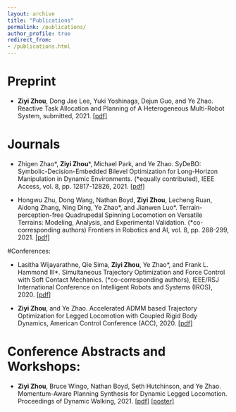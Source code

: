 ```yaml
---
layout: archive
title: "Publications"
permalink: /publications/
author_profile: true
redirect_from:
- /publications.html
---
```


# Preprint
- **Ziyi Zhou**, Dong Jae Lee, Yuki Yoshinaga, Dejun Guo, and Ye Zhao. Reactive Task Allocation and Planning of A Heterogeneous Multi-Robot System, submitted, 2021.
[[pdf]](https://arxiv.org/pdf/2110.08436.pdf)

# Journals
- Zhigen Zhao*, **Ziyi Zhou***, Michael Park, and Ye Zhao. SyDeBO: Symbolic-Decision-Embedded Bilevel Optimization for Long-Horizon Manipulation in Dynamic Environments. (*equally contributed), IEEE Access, vol. 8, pp. 12817-12826, 2021.
[[pdf]](https://ieeexplore.ieee.org/stamp/stamp.jsp?tp=&arnumber=9537786)

- Hongwu Zhu, Dong Wang, Nathan Boyd, **Ziyi Zhou**, Lecheng Ruan, Aidong Zhang, Ning Ding, Ye Zhao*, and Jianwen Luo*. Terrain-perception-free Quadrupedal Spinning Locomotion on Versatile Terrains: Modeling, Analysis, and Experimental Validation. (*co-corresponding authors) Frontiers in Robotics and AI, vol. 8, pp. 288-299, 2021.
[[pdf]](http://lab-idar.gatech.edu/wp-content/uploads/Publications/frobt-21-Quadruped_on_versatile_terrains.pdf)

#Conferences:
- Lasitha Wijayarathne, Qie Sima, **Ziyi Zhou**, Ye Zhao*, and Frank L. Hammond III*. Simultaneous Trajectory Optimization and Force Control with Soft Contact Mechanics. (*co-corresponding authors), IEEE/RSJ International Conference on Intelligent Robots and Systems (IROS), 2020.
[[pdf]](http://lab-idar.gatech.edu/wp-content/uploads/Publications/IROS20_2301_FI.pdf)

- **Ziyi Zhou**, and Ye Zhao. Accelerated ADMM based Trajectory Optimization for Legged Locomotion with Coupled Rigid Body Dynamics, American Control Conference (ACC), 2020.
[[pdf]](http://lab-idar.gatech.edu/wp-content/uploads/Publications/ACC2020_ADMM.pdf)

# Conference Abstracts and Workshops:
- **Ziyi Zhou**, Bruce Wingo, Nathan Boyd, Seth Hutchinson, and Ye Zhao. Momentum-Aware Planning Synthesis for Dynamic Legged Locomotion. Proceedings of Dynamic Walking, 2021.
[[pdf]](http://lab-idar.gatech.edu/wp-content/uploads/Publications/DW2021_ADMM.pdf)
[[poster]](http://lab-idar.gatech.edu/wp-content/uploads/Publications/DW_ADMM-scaled.jpeg)